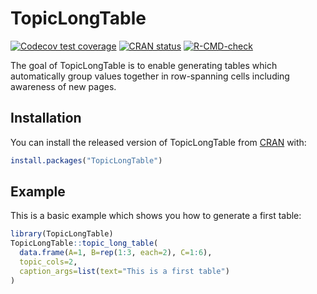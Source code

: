 # TopicLongTable

<!-- badges: start -->
[![Codecov test coverage](https://codecov.io/gh/billdenney/TopicLongTableR/branch/master/graph/badge.svg)](https://codecov.io/gh/billdenney/TopicLongTableR?branch=master)
[![CRAN status](https://www.r-pkg.org/badges/version/TopicLongTable)](https://CRAN.R-project.org/package=TopicLongTable)
[![R-CMD-check](https://github.com/billdenney/TopicLongTableR/actions/workflows/R-CMD-check.yaml/badge.svg)](https://github.com/billdenney/TopicLongTableR/actions/workflows/R-CMD-check.yaml)
<!-- badges: end -->

The goal of TopicLongTable is to enable generating tables which automatically group values together in row-spanning cells including awareness of new pages.

## Installation

You can install the released version of TopicLongTable from [CRAN](https://CRAN.R-project.org) with:

``` r
install.packages("TopicLongTable")
```

## Example

This is a basic example which shows you how to generate a first table:

``` r
library(TopicLongTable)
TopicLongTable::topic_long_table(
  data.frame(A=1, B=rep(1:3, each=2), C=1:6),
  topic_cols=2,
  caption_args=list(text="This is a first table")
)
```
